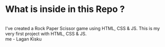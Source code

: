 # What is inside in this Repo ?
<br>
I've created a Rock Paper Scissor game using HTML, CSS & JS. This is my very first project with HTML, CSS & JS.
<br>
me - Lagan Kisku